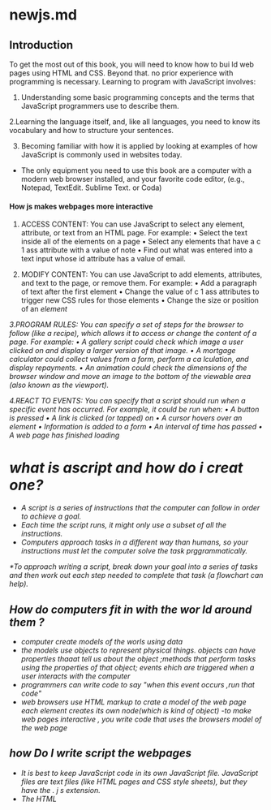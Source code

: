 # newjs.md

## Introduction
To get the most out of this book, you will need to know how to bui ld web pages using HTML
and CSS. Beyond that. no prior experience with programming is necessary. Learning to
program with JavaScript involves:

1. Understanding some basic programming concepts and
the terms that JavaScript programmers use to describe them.

2.Learning the language itself, and, like all languages, you need to know its vocabulary
and how to structure your sentences.
 
 3. Becoming familiar with how it is applied by looking at
examples of how JavaScript is commonly used in websites today.


- The only equipment you need to use this book are a computer with a modern web browser
installed, and your favorite code editor, (e.g., Notepad, TextEdit. Sublime Text. or Coda)


#### How js makes webpages more interactive
 1. ACCESS CONTENT: You can use JavaScript to select any element, attribute, or text from an
HTML page. For example:
• Select the text inside all of the <hl>
elements on a page
• Select any elements that have a
c 1 ass attribute with a value of note
• Find out what was entered into a
text input whose id attribute has a
value of email.
  
  2. MODIFY CONTENT: You can use JavaScript to add elements, attributes, and text to the
page, or remove them. For example:
• Add a paragraph of text after the
first <hl> element
• Change the value of c 1 ass
attributes to trigger new CSS rules
for those elements
• Change the size or position of an
<i mg> element
  
  3.PROGRAM RULES:  You can specify a set of steps for the browser to follow (like a recipe),
which allows it to access or change the
content of a page. For example:
• A gallery script could check which
image a user clicked on and display
a larger version of that image.
• A mortgage calculator could collect
values from a form, perform a
ca lculation, and display repayments.
• An animation could check the
dimensions of the browser window
and move an image to the bottom
of the viewable area (also known as
the viewport).  
  
  4.REACT TO EVENTS: You can specify that a script should run when a specific event has occurred. For
example, it could be run when:
• A button is pressed
• A link is clicked (or tapped) on
• A cursor hovers over an element
• Information is added to a form
• An interval of time has passed
• A web page has finished loading

  # what is ascript and how do i creat one?
 * A script is a series of instructions that the computer 
can follow in order to achieve a goal. 
* Each time the script runs, it might only use a subset of 
all the instructions. 
* Computers approach tasks in a different way than 
humans, so your instructions must let the computer 
solve the task prggrammatically. 

 *To approach writing a script, break down your goal into 
a series of tasks and then work out each step needed 
to complete that task (a flowchart can help). 
  
  
## How do computers fit in with the wor ld around them ?
  * computer create models of the worls using data 
  * the models use objects to represent physical things.
  objects can have properties thaaat tell us about the object ;methods that perform tasks using the properties of that object; events ehich are triggered when a user interacts with the computer
  * programmers can write code to say "when this event occurs ,run that code"
  * web browsers use HTML markup to crate a model of the web page each element creates its own node(which is kind of object)
  -to make web pages interactive , you write code that uses the browsers model of the web page 
  
  ## how Do I write script the webpages
  
 * It is best to keep JavaScript code in its own JavaScript 
file. JavaScript files are text files (like HTML pages and 
CSS style sheets), but they have the . j s extension. 
* The HTML <script> element is used in HTML pages 
to tell the browser to load the JavaScript file (rather like 
the <link> element can be used to load a CSS file). 
* If you view the source code of the page in the browser, 
the JavaScript will not have changed the HTML, 
because the script works with the model of the web 
page that the browser has created. 
  
  
